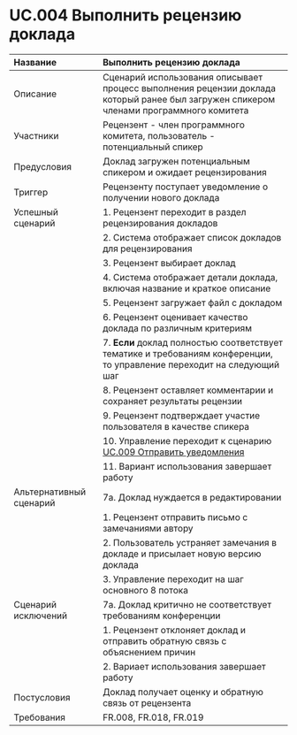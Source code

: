 # UC.004 Выполнить рецензию доклада
<!-- Подробное описание сценария использования системы с привязкой к ролям участников и задействованным бизнес-сущностям 
https://confluence.mts.ru/pages/viewpage.action?pageId=375782119 
-->
| Название | Выполнить рецензию доклада |
|:---------|:---------------------------|
| Описание | Сценарий использования описывает процесс выполнения рецензии доклада который ранее был загружен спикером членами программного комитета |
| Участники | Рецензент - член программного комитета, пользователь - потенциальный спикер |
| Предусловия | Доклад загружен потенциальным спикером и ожидает рецензирования |
| Триггер | Рецензенту поступает уведомление о получении нового доклада |
| Успешный сценарий | 1. Рецензент переходит в раздел рецензирования докладов |
|| 2. Система отображает список докладов для рецензирования |
|| 3. Рецензент выбирает доклад |
|| 4. Система отображает детали доклада, включая название и краткое описание |
|| 5. Рецензент загружает файл с докладом |
|| 6. Рецензент оценивает качество доклада по различным критериям |
|| 7. **Если** доклад полностью соответствует тематике и требованиям конференции, то управление переходит на следующий шаг |
|| 8. Рецензент оставляет комментарии и сохраняет результаты рецензии |
|| 9. Рецензент подтверждает участие пользователя в качестве спикера |
|| 10. Управление переходит к сценарию [UC.009 Отправить уведомления](./uc.009.md) |
|| 11. Вариант использования завершает работу |
| Альтернативный сценарий | 7a. Доклад нуждается в редактировании |
|| 1. Рецензент отправить письмо с замечаниями автору |
|| 2. Пользователь устраняет замечания в докладе и присылает новую версию доклада |
|| 3. Управление переходит на шаг основного 8 потока |
| Сценарий исключений | 7a. Доклад критично не соответствует требованиям конференции |
|| 1. Рецензент отклоняет доклад и отправить обратную связь с объяснением причин |
|| 2. Вариает использования завершает работу |
| Постусловия | Доклад получает оценку и обратную связь от рецензента |
| Требования | FR.008, FR.018, FR.019 |